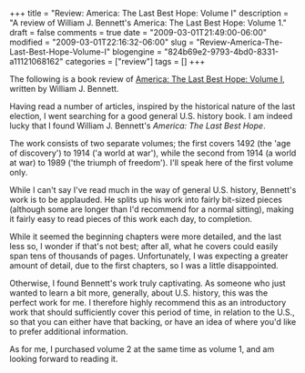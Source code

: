 +++
title = "Review: America: The Last Best Hope: Volume I"
description = "A review of William J. Bennett's America: The Last Best Hope: Volume 1."
draft = false
comments = true
date = "2009-03-01T21:49:00-06:00"
modified = "2009-03-01T22:16:32-06:00"
slug = "Review-America-The-Last-Best-Hope-Volume-I"
blogengine = "824b69e2-9793-4bd0-8331-a11121068162"
categories = ["review"]
tags = []
+++

<div class="note">
<p>
The following is a book review of <a href="http://www.amazon.com/gp/product/1595551115?tag=strivinglifen-20">America: The Last Best Hope: Volume I</a>, written by William J. Bennett.
</p>
</div>
<p>
Having read a number of articles, inspired by the historical nature of the last election, I went searching for a good general U.S. history book. I am indeed lucky that I found William J. Bennett&#39;s <em>America: The Last Best Hope</em>. 
</p>
<p>
The work consists of two separate volumes; the first covers 1492 (the &#39;age of discovery&#39;) to 1914 (&#39;a world at war&#39;), while the second from 1914 (a world at war) to 1989 (&#39;the triumph of freedom&#39;). I&#39;ll speak here of the first volume only. 
</p>
<p>
While I can&#39;t say I&#39;ve read&nbsp;much in the way of&nbsp;general U.S. history, Bennett&#39;s work is to be applauded. He splits up his work into fairly bit-sized pieces (although some are longer than I&#39;d recommend for a normal sitting), making it fairly easy to read pieces of this work each day, to completion. 
</p>
<p>
While it seemed the beginning chapters were more detailed, and the last less so, I wonder if that&#39;s not best; after all, what he covers could easily span tens of thousands of pages. Unfortunately, I was expecting a greater amount of detail, due to the first chapters, so I was a little disappointed. 
</p>
<p>
Otherwise, I found Bennett&#39;s work truly captivating. As someone who just wanted to learn a bit more, generally, about U.S. history, this was the perfect work for me. I therefore highly recommend this as an introductory work that should sufficiently cover this period of time, in relation to the U.S., so that you can either have that backing, or have an idea of where you&#39;d like to prefer additional information. 
</p>
<p>
As for me, I purchased volume 2 at the same time as volume 1, and am looking forward to reading it. 
</p>

